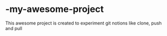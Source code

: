 # -my-awesome-project
This awesome project is created to experiment git notions like clone, push and pull
